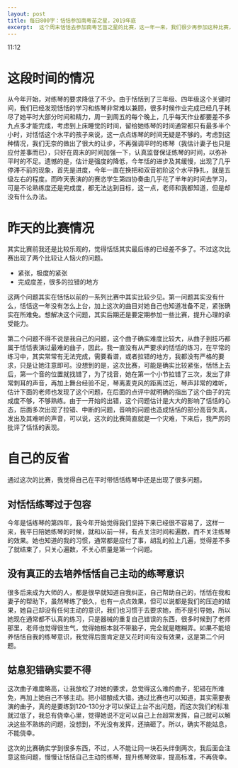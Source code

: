 ```yaml
---
layout: post
title: 每日800字：恬恬参加南粤苗之星，2019年底
excerpt:  这个周末恬恬去参加南粤艺苗之星的比赛，这一年一来，我们很少再参加这种比赛，作为2019的一个总结，想着过来学习一下，但结果却不尽人意。
---
```

11:12

# 这段时间的情况
从今年开始，对练琴的要求降低了不少。由于恬恬到了三年级、四年级这个关键时间，我们已经发现恬恬的学习和练琴非常难以兼顾，很多时候作业完成已经几乎耗尽了她平时大部分时间和精力，周一到周五的每个晚上，几乎每天作业都要差不多九点多才能完成，考虑到上床睡觉的时间，留给她练琴的时间通常都只有最多半个小时，对恬恬这个水平的孩子来说，这一点点练琴的时间无疑是不够的。考虑到这种情况，我们无奈的做出了很大的让步，不再强调平时的练琴（我估计妻子也只是应付差事而已），只好在周末的时间加强一下，认真监督保证练琴的时间，以弥补平时的不足。遗憾的是，估计是强度的降低，今年恬的进步及其缓慢，出现了几乎停滞不前的现象，首先是进度，今年一直在换把和双音初阶这个水平挣扎，就是五级左右的程度。而昨天表演的的赛恣学生第四协奏曲几乎花了半年的时间去学习，可是不论熟练度还是完成度，都无法达到目标，这一点，老师和我都知道，但是却没有什么办法。

# 昨天的比赛情况

其实比赛前我还是比较乐观的，觉得恬恬其实最后练的已经差不多了。不过这次比赛出现了两个比较让人恼火的问题。
- 紧张，极度的紧张
- 完成度差，很多的拉错的地方

这两个问题其实在恬恬以前的一系列比赛中其实比较少见。第一问题其实没有什么，恬恬这一年没有怎么上台，加上这次的曲目对她自己也知道准备不足，紧张确实在所难免。想解决这个问题，其实后期还是要定期参加一些比赛，提升心理的承受能力。

第二个问题不得不说是我自己的问题，这个曲子确实难度比较大，从曲子到技巧都属于恬恬表演过最难的曲子，因此，我一直没有从严要求的恬恬的练习，在平常的练习中，其实常常有无法完成，需要看谱，或者拉错的地方，我都没有严格的要求，只是让她注意即可。没想到的是，这次比赛，可能是确实比较紧张，恬恬上去后，第一个音的位置就找错了，为了找音，她在第一个小节拉错了三次，发出了非常刺耳的声音，再加上舞台经验不足，琴离麦克风的距离过近，琴声非常的难听，估计下面的老师也发现了这个问题，在后面的点评中就明确的指出了这个曲子的完成度不够，不够熟练。由于一开始的出错，这个问题估计是大大的影响了恬恬的心态，后面多次出现了拉错、中断的问题，音响的问题也造成恬恬的部分高音失真，发出及其难听的声音，可以说，这次的比赛简直就是一个灾难，下来后，我严厉的批评了恬恬的表现。


# 自己的反省

通过这次的比赛，我觉得自己在平时带恬恬练琴中还是出现了很多问题。

## 对恬恬练琴过于包容
今年是恬练琴的第四年，我今年开始觉得我们坚持下来已经很不容易了，这样一来，我平日陪她练琴的时候，就和以前一样，有点关注时间和遍数，而不关注练琴的效果。她也知道的我的习惯，通常都是应付了事，胡乱的拉上几遍，觉得差不多了就结束了，只关心遍数，不关心质量是第一个问题。

## 没有真正的去培养恬恬自己主动的练琴意识
很多后来成为大师的人，都是很早就知道自我纠正，自己帮助自己的，恬恬在我和妻子的帮助下，虽然琴练了很久，也有一点点效果，但可以说都是我们的压迫的结果，她自己却没有任何主动的意识，我们也习惯于去要求她，而不是引导她，所以她现在通常都不认真的练习，只是器械的重复自己错误的东西，很多时候到了老师那里，老师也觉得很生气，觉得她根本就不带脑子，完全就是瞎糊弄。如果不能培养恬恬自我的练琴意识，我觉得后面肯定是又花时间有没有效果，这是第二个问题。

## 姑息犯错确实要不得
这次曲子难度略高，让我放松了对她的要求，总觉得这么难的曲子，犯错在所难免，再加上她自己不够主动。把小错酿成大错。通过比赛也可以知道，其实需要表演的曲子，真的是要练到120-130分才可以保证上台不出问题，而这次我们的标准就过低了，我总有侥幸心里，觉得她说不定可以自己上台超常发挥，自己就可以解决这些不熟练的问题，没想到，不光没有发挥，还搞砸了。所以，确实不能姑息，不能侥幸。

这次的比赛确实学到很多东西，不过，人不能让同一块石头绊倒两次，我后面会注意这些问题，慢慢让恬恬自己主动的练琴，提升练琴效率，提高标准，不再侥幸。



